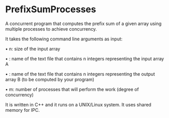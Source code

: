 # PrefixSumProcesses

A concurrent program that computes the prefix sum of a given array using multiple
processes to achieve concurrency. 

It takes the following command line arguments as input:

• n: size of the input array

• <input-file>: name of the text file that contains n integers representing the input array A

• <output-file>: name of the text file that contains n integers representing the output array
B (to be computed by your program)

• m: number of processes that will perform the work (degree of concurrency)

It is written in C++ and it runs on a UNIX/Linux system. It uses shared memory for IPC.
